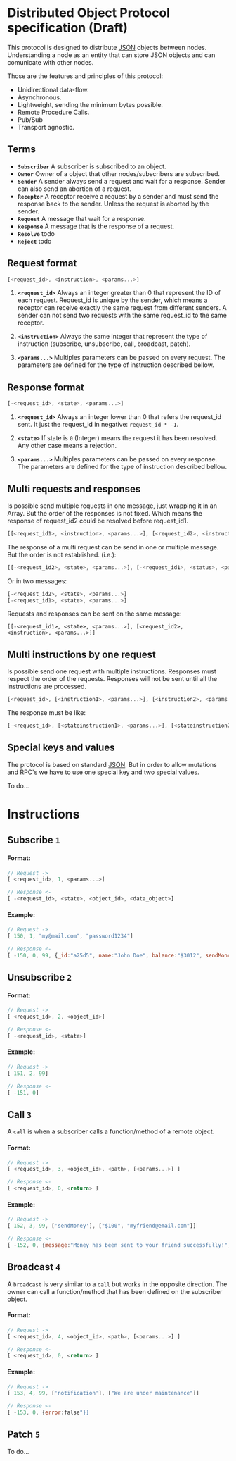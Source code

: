 # Distributed Object Protocol specification (Draft)

This protocol is designed to distribute [JSON](https://en.wikipedia.org/wiki/JSON) objects between nodes. Understanding a node as an entity that can store JSON objects and can comunicate with other nodes.

Those are the features and principles of this protocol:

- Unidirectional data-flow.
- Asynchronous.
- Lightweight, sending the minimum bytes possible.
- Remote Procedure Calls.
- Pub/Sub
- Transport agnostic.



## Terms
- **`Subscriber`** A subscriber is subscribed to an object.
- **`Owner`** Owner of a object that other nodes/subscribers are subscribed.
- **`Sender`** A sender always send a request and wait for a response. Sender can also send an abortion of a request.
- **`Receptor`** A receptor receive a request by a sender and must send the response back to the sender. Unless the request is aborted by the sender.
- **`Request`** A message that wait for a response.
- **`Response`** A message that is the response of a request.
- **`Resolve`** todo
- **`Reject`** todo



## Request format
```js
[<request_id>, <instruction>, <params...>]
```
1. **`<request_id>`** Always an integer greater than 0 that represent the ID of each request. Request_id is unique by the sender, which means a receptor can receive exactly the same request from different senders. A sender can not send two requests with the same request_id to the same receptor.

2. **`<instruction>`** Always the same integer that represent the type of instruction (subscribe, unsubscribe, call, broadcast, patch).

3. **`<params...>`** Multiples parameters can be passed on every request. The parameters are defined for the type of instruction described bellow.




## Response format
```js
[-<request_id>, <state>, <params...>]
```
1. **`<request_id>`** Always an integer lower than 0 that refers the request_id sent. It just the request_id in negative: `request_id * -1`.

2. **`<state>`** If state is `0` (Integer) means the request it has been resolved. Any other case means a rejection.

3. **`<params...>`** Multiples parameters can be passed on every response. The parameters are defined for the type of instruction described bellow.



<!--
## Abort request
Abort instruction is kind of a request but without response.
Requests only can be aborted by the sender. Receptor never abort a request, just reject if some error occurred. If receptor receive an abort instruction, receptor won't send any response.
If the request is aborted before is sent, sender do not send any data at all. 
```
[<request_id>]
```
1. **`<request_id>`** The request_id of the request sent that we want to abort.
-->



## Multi requests and responses
Is possible send multiple requests in one message, just wrapping it in an Array. But the order of the responses is not fixed. Which means the response of request_id2 could be resolved before request_id1.
```js
[[<request_id1>, <instruction>, <params...>], [<request_id2>, <instruction>, <params...>]]
```

The response of a multi request can be send in one or multiple message. But the order is not established. (i.e.):
```js
[[-<request_id2>, <state>, <params...>], [-<request_id1>, <status>, <params...>]]
```

Or in two messages:
```js
[-<request_id2>, <state>, <params...>]
[-<request_id1>, <state>, <params...>]
```

Requests and responses can be sent on the same message:
```
[[-<request_id1>, <state>, <params...>], [<request_id2>, <instruction>, <params...>]]
```



## Multi instructions by one request
Is possible send one request with multiple instructions. Responses must respect the order of the requests. Responses will not be sent until all the instructions are processed.
```js
[<request_id>, [<instruction1>, <params...>], [<instruction2>, <params...>]]
```
The response must be like:
```js
[-<request_id>, [<stateinstruction1>, <params...>], [<stateinstruction2>, <params...>]]
```



## Special keys and values

The protocol is based on standard [JSON](https://en.wikipedia.org/wiki/JSON). But in order to allow mutations and RPC's we have to use one special key and two special values.

To do...





# Instructions

## Subscribe `1`

#### Format:

```js
// Request ->
[ <request_id>, 1, <params...>]

// Response <-
[ -<request_id>, <state>, <object_id>, <data_object>]
```

#### Example:

```js
// Request ->
[ 150, 1, "my@mail.com", "password1234"]

// Response <-
[ -150, 0, 99, {_id:"a25d5", name:"John Doe", balance:"$3012", sendMoney:"~F"}]
```


## Unsubscribe `2`

#### Format:

```js
// Request ->
[ <request_id>, 2, <object_id>]

// Response <-
[ -<request_id>, <state>]
```

#### Example:

```js
// Request ->
[ 151, 2, 99]

// Response <-
[ -151, 0]
```


## Call `3`
A `call` is when a subscriber calls a function/method of a remote object.

#### Format:

```js
// Request ->
[ <request_id>, 3, <object_id>, <path>, [<params...>] ]

// Response <-
[ <request_id>, 0, <return> ]
```

#### Example:

```js
// Request ->
[ 152, 3, 99, ['sendMoney'], ["$100", "myfriend@email.com"]]

// Response <-
[ -152, 0, {message:"Money has been sent to your friend successfully!", error:false"}]
```


## Broadcast `4`
A `broadcast` is very similar to a `call` but works in the opposite direction. The owner can call a function/method that has been defined on the subscriber object. 

#### Format:

```js
// Request ->
[ <request_id>, 4, <object_id>, <path>, [<params...>] ]

// Response <-
[ <request_id>, 0, <return> ]
```

#### Example:

```js
// Request ->
[ 153, 4, 99, ['notification'], ["We are under maintenance"]]

// Response <-
[ -153, 0, {error:false"}]
```

## Patch `5`
To do...
